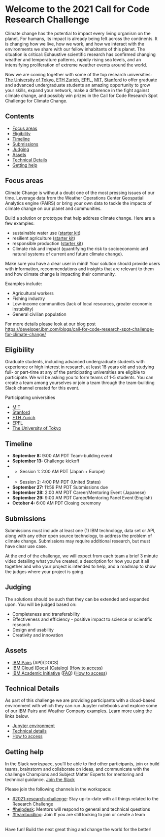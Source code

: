 # Welcome to the 2021 Call for Code Research Challenge

Climate change has the potential to impact every living organism on the planet. For humans, its impact is already being felt across the continents. It is changing how we live, how we work, and how we interact with the environments we share with our fellow inhabitants of this planet. The situation is critical: Exhaustive scientific research has confirmed changing weather and temperature patterns, rapidly rising sea levels, and an intensifying proliferation of extreme weather events around the world.

Now we are coming together with some of the top research universities: [The University of Tokyo](https://www.u-tokyo.ac.jp/en/), [ETH Zurich](https://ethz.ch/en.html), [EPFL](https://www.epfl.ch/en/), [MIT](https://web.mit.edu), [Stanford](https://www.stanford.edu) to offer graduate and advanced undergraduate students an amazing opportunity to grow your skills, expand your network, make a difference in the fight against climate change, and possibly win prizes in the Call for Code Research Spot Challenge for Climate Change.

## Contents
- [Focus areas](#focus-areas)
- [Eligibility](#eligibility)
- [Timeline](#timeline)
- [Submissions](#submissions)
- [Judging](#judging)
- [Assets](#assets)
- [Technical Details](#technical-details)
- [Getting help](#getting-help)


## Focus areas
Climate Change is without a doubt one of the most pressing issues of our time. Leverage data from the Weather Operations Center Geospatial Analytics engine (PAIRS) or bring your own data to tackle the impacts of climate change on our planet and communities. 

Build a solution or prototype that help address climate change. Here are a few examples:

- sustainable water use ([starter kit](https://github.com/Call-for-Code/Solution-Starter-Kit-Water-2021/))
- resilient agriculture ([starter kit](https://github.com/Call-for-Code/Solution-Starter-Kit-Production-2021/))
- responsible production ([starter kit](https://github.com/Call-for-Code/Solution-Starter-Kit-Production-2021/))
- Climate risk and impact (quantifying the risk to socioeconomic and natural systems of current and future climate change).

Make sure you have a clear user in mind! Your solution should provide users with information, recommendations and insights that are relevant to them and how climate change is impacting their community.

Examples include:
- Agricultural workers
- Fishing industry
- Low-income communities (lack of local resources, greater economic instability)
- General civilian population

For more details please look at our blog post
https://developer.ibm.com/blogs/call-for-code-research-spot-challenge-for-climate-change/

## Eligibility

Graduate students, including advanced undergraduate students with experience or high interest in research, at least 18 years old and studying full- or part-time at any of the participating universities are eligible to participate. We will be asking you to form teams of 1-5 students. You can create a team among yourselves or join a team through the team-building Slack channel created for this event.

Participating universities
- [MIT](https://web.mit.edu)
- [Stanford](https://www.stanford.edu)
- [ETH Zurich](https://ethz.ch/en.html)
- [EPFL](https://www.epfl.ch/en/)
- [The University of Tokyo](https://www.u-tokyo.ac.jp/en/)

## Timeline

- **September 8:** 9:00 AM PDT Team-building event  
- **September 13:** Challenge kickoff
- - Session 1:  2:00 AM PDT (Japan + Europe)
- - Session 2:  4:00 PM PDT (United States)
- **September 27:**	11:59 PM PDT Submissions due
- **September 28:**	2:00 AM PDT Career/Mentoring Event (Japanese)
- **September 29:**	9:00 AM PDT Career/Mentoring Panel Event (English)
- **October 4:** 6:00 AM PDT Closing ceremony

## Submissions

Submissions must include at least one (1) IBM technology, data set or API, along with any other open source technology, to address the problem of climate change. Submissions may require additional research, but must have clear use case.

At the end of the challenge, we will expect from each team a brief 3 minute video detailing what you’ve created, a description for how you put it all together and who your project is intended to help, and a roadmap to show the judges where your project is going.

## Judging

The solutions should be such that they can be extended and expanded upon. You will be judged based on:
- Completeness and transferability
- Effectiveness and efficiency - positive impact to science or scientific research
- Design and usability
- Creativity and innovation

## Assets

- [IBM Pairs](https://github.com/IBM/ibmpairs) (API)(DOCS)
- [IBM Cloud](https://cloud.ibm.com) ([Docs](https://cloud.ibm.com/docs)) ([Catalog](https://cloud.ibm.com/catalog)) ([How to access](/how-to/how-to-access-ibm-cloud/how-to-access-ibm-cloud.md))
- [IBM Academic Initiative](https://ibm.com/academic) ([FAQ](https://www.ibm.com/academic/faqs/faqs)) ([How to access](/how-to/how-to-access-the-ibm-academic-initiative/how-to-access-the-ibm-academic-initiative.md))

## Technical Details
As part of this challenge we are providing participants with a cloud-based environment with which they can run Jupyter notebooks and explore some of our IBM Pairs and Weather Company examples.  Learn more using the links below.
- [Jupyter environment](https://ibm.biz/cfcnotebook)
- [Technical details](/jupyter-platform/readme.md)
- [How to access](/jupyter-platform/how-to-access.md)


## Getting help

In the Slack workspace, you’ll be able to find other participants, join or build teams, brainstorm and collaborate on ideas, and communicate with the challenge Champions and Subject Matter Experts for mentoring and technical guidance. [Join the Slack](https://join.slack.com/t/callforcodere-ju79661/shared_invite/zt-uc2w9nn4-zEf9urnpE1c7~EIGJblx_Q)

Please join the following channels in the workspace:

- [#2021-research-challenge](https://callforcode-research.slack.com/archives/C02BVGGJDJ7): Stay up-to-date with all things related to the Research Challenge  
- [#helpdesk](https://callforcode-research.slack.com/archives/C02BGJ9U935): Mentors will respond to general and technical questions  
- [#teambuidling](https://callforcode-research.slack.com/archives/C02BV1CDS7K): Join If you are still looking to join or create a team

<br />
Have fun! Build the next great thing and change the world for the better!